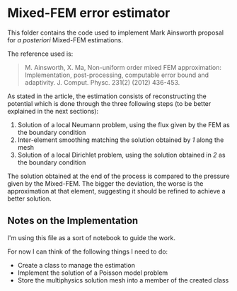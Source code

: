 # Mixed-FEM error estimator
This folder contains the code used to implement Mark Ainsworth proposal for
_a posteriori_ Mixed-FEM estimations.

The reference used is:
>  M. Ainsworth, X. Ma, Non-uniform order mixed FEM approximation: Implementation, post-processing,
> computable error bound and adaptivity. J. Comput. Physc. 231(2) (2012) 436-453.

As stated in the article, the estimation consists of reconstructing the potential which is done through the three following steps
(to be better explained in the next sections):

1. Solution of a local Neumann problem, using the flux given by the FEM as the boundary condition
2. Inter-element smoothing matching the solution obtained by _1_ along the mesh
3. Solution of a local Dirichlet problem, using the solution obtained in _2_ as the boundary condition

The solution obtained at the end of the process is compared to the pressure given by the Mixed-FEM. The bigger the deviation, the worse is the approximation at that element, suggesting it should be refined to achieve a better solution.

## Notes on the Implementation
I'm using this file as a sort of notebook to guide the work.

For now I can think of the following things I need to do:

- Create a class to manage the estimation
- Implement the solution of a Poisson model problem
- Store the multiphysics solution mesh into a member of the created class 
